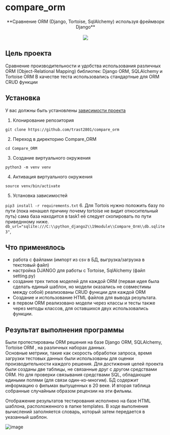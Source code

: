 # compare_orm
<p align="center">
**Сравнение ORM (Django, Tortoise, SqlAlchemy)  используя фреймворк Django**
  <br><br>
  <img src="https://i.ytimg.com/vi/2z58SHwQI6Y/maxresdefault.jpg">
</p>

## Цель проекта 
  Сравнение производительности и удобства использования различных ORM (Object-Relational Mapping) библиотек: Django ORM, SQLAlchemy и Tortoise ORM
  В качестве теста использовались стандартные для ORM CRUD функции

## Установка 

У вас должны быть установлены [зависимости проекта](https://github.com/trast2801/ccmp_orm/tree/master/Compare_Orm)

1. Клонирование репозитория 

```git clone https://github.com/trast2801/compare_orm```

2. Переход в директорию Compare_ORM

```cd Compare_ORM```

3. Создание виртуального окружения

```python3 -m venv venv```

4. Активация виртуального окружения

```source venv/bin/activate```

5. Установка зависимостей

```pip3 install -r requirements.txt```
6. Для Tortois нужно положить базу по пути (пока ненашел причину почему tortoise не видит относительный путь)
сама база находится в task1 её следует скопировать по пути приведнному ниже.  
```db_url="sqlite:///C:\\python_django2\\19module\\Compare_Orm\\db.sqlite3"```,

## Что применялось
<ul>
  <li>работа с файлами (импорт из csv в БД,  выгрузка/загрузка в текстовый файл)</li>
  <li>настройка   DJANGO для работы с Tortoise, SqlAlchemy (файл setting.py)</li>
  <li>создание трех типов моделей для каждой ORM (первая идея была сделать единый шаблон, но модели оказались не совместимы между собой)
  реализованы CRUD функции для каждой ORM</li>
  <li>Создание и использование HTML файлов для вывода результата. </li>
  <li>в первом ORM реализовано модели через классы и тесты также через методы классов, для оставшихся двух использовались функции.</li> 
</ul>

## Результат выполнения программы
  Были протестированы ОRM решения на базе Django ORM, SQLAlchemy,  Tortoise ORM , на различных наборах данных.  
Основные метрики, такие как скорость обработки запроса, время загрузки тестовых данных  были использованы для оценки производительности каждого решения. Для достижения целей проекта были созданы две таблицы, не связанные друг с другом средствами ORM. Но для проверки связывания средствами SQL, обладающие едиными полями (для связи один-ко-многим). БД содержит информацию о фильмах выпущенных в 20 веке. И вторая таблица собранные случайным образом рецензии на эти фильмы.

  Отображение результатов тестирования исполнено на базе HTML шаблона, расположенного в папке templates. В ходе выполнения вычислений заполняется словарь, который затем передается в указанный шаблон. 

![image](https://github.com/user-attachments/assets/fbd1b1b6-142c-4a0c-a200-2ac4221efc83)
  
